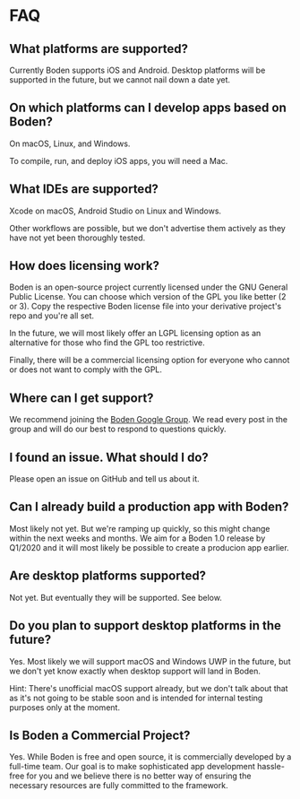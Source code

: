 # FAQ

## What platforms are supported?

Currently Boden supports iOS and Android. Desktop platforms will be supported in the future, but we cannot nail down a date yet.

## On which platforms can I develop apps based on Boden?

On macOS, Linux, and Windows.

To compile, run, and deploy iOS apps, you will need a Mac.

## What IDEs are supported?

Xcode on macOS, Android Studio on Linux and Windows.

Other workflows are possible, but we don't advertise them actively as they have not yet been thoroughly tested.

## How does licensing work?

Boden is an open-source project currently licensed under the GNU General Public License. You can choose which version of the GPL you like better (2 or 3). Copy the respective Boden license file into your derivative project's repo and you're all set.

In the future, we will most likely offer an LGPL licensing option as an alternative for those who find the GPL too restrictive.

Finally, there will be a commercial licensing option for everyone who cannot or does not want to comply with the GPL.

## Where can I get support?

We recommend joining the [Boden Google Group](https://groups.google.com/forum/#!forum/boden-cross-platform-framework). We read every post in the group and will do our best to respond to questions quickly.

## I found an issue. What should I do?

Please open an issue on GitHub and tell us about it.

## Can I already build a production app with Boden?

Most likely not yet. But we're ramping up quickly, so this might change within the next weeks and months. We aim for a Boden 1.0 release by Q1/2020 and it will most likely be possible to create a producion app earlier.

## Are desktop platforms supported?

Not yet. But eventually they will be supported. See below.

## Do you plan to support desktop platforms in the future?

Yes. Most likely we will support macOS and Windows UWP in the future, but we don't yet know exactly when desktop support will land in Boden.

Hint: There's unofficial macOS support already, but we don't talk about that as it's not going to be stable soon and is intended for internal testing purposes only at the moment.

## Is Boden a Commercial Project?

Yes. While Boden is free and open source, it is commercially developed by a full-time team. Our goal is to make sophisticated app development hassle-free for you and we believe there is no better way of ensuring the necessary resources are fully committed to the framework.

